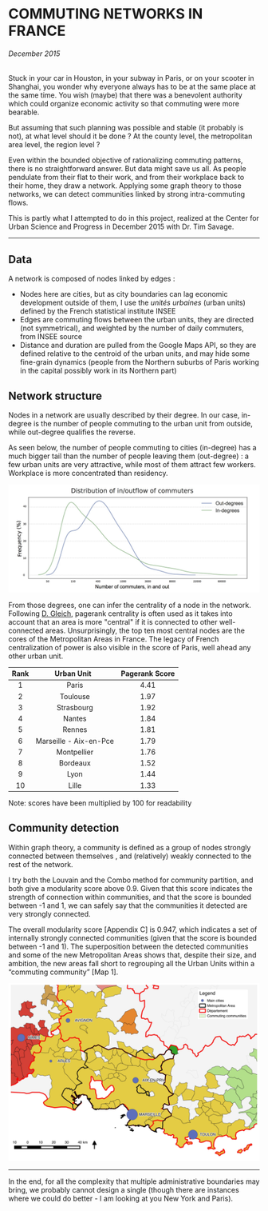 # COMMUTING NETWORKS IN FRANCE
###### December 2015

Stuck in your car in Houston, in your subway in Paris, or on your scooter in Shanghai, you wonder why everyone always has to be at the same place at the same time. You wish (maybe) that there was a benevolent authority which could organize economic activity so that commuting were more bearable.

But assuming that such planning was possible and stable (it probably is not), at what level should it be done ? At the county level, the metropolitan area level, the region level ?

Even within the bounded objective of rationalizing commuting patterns, there is no straightforward answer. But data might save us all. As people pendulate from their flat to their work, and from their workplace back to their home, they draw a network. Applying some graph theory to those networks, we can detect communities linked by strong intra-commuting flows.

This is partly what I attempted to do in this project, realized at the Center for Urban Science and Progress in December 2015 with Dr. Tim Savage.

---
## Data

A network is composed of nodes linked by edges :
  * Nodes here are cities, but as city boundaries can lag economic development outside of them, I use the *unités urbaines* (urban units) defined by the French statistical institute INSEE
  * Edges are commuting flows between the urban units, they are directed (not symmetrical), and weighted by the number of daily commuters, from INSEE source
  * Distance and duration are pulled from the Google Maps API, so they are defined relative to the centroid of the urban units, and may hide some fine-grain dynamics (people from the Northern suburbs of Paris working in the capital possibly work in its Northern part)

## Network structure

Nodes in a network are usually described by their degree. In our case, in-degree is the number of people commuting to the urban unit from outside, while out-degree qualifies the reverse. 

As seen below, the number of people commuting to cities (in-degree) has a much bigger tail than the number of people leaving them (out-degree) : a few urban units are very attractive, while most of them attract few workers. Workplace is more concentrated than residency.

![alt-style](https://github.com/amapsa/Commuting_Networks_FR/blob/master/Figures/inout_degree_ink.jpg)

From those degrees, one can infer the centrality of a node in the network. Following [D. Gleich][Gleich], pagerank centrality is often used as it takes into account that an area is more "central" if it is connected to other well-connected areas. 
Unsurprisingly, the top ten most central nodes are the cores of the Metropolitan Areas in France. The legacy of French centralization of power is also visible in the score of Paris, well ahead any other urban unit.

| Rank | Urban Unit   | Pagerank Score |
|:----:|:------------:|:--------------:|
| 1    | Paris        | 4.41           |
| 2    | Toulouse     | 1.97           |
| 3    | Strasbourg   | 1.92           |
| 4    | Nantes       | 1.84           |
| 5    | Rennes       | 1.81           |
| 6    | Marseille - Aix-en-Pce | 1.79 |
| 7    | Montpellier | 1.76            |
| 8    | Bordeaux    | 1.52            |
| 9    | Lyon        | 1.44            |
| 10   | Lille       | 1.33            |

Note: scores have been multiplied by 100 for readability

## Community detection

Within graph theory, a community is defined as a group of nodes strongly connected between themselves , and (relatively) weakly connected to the rest of the network.

I try both the Louvain and the Combo method for community partition, and both give a modularity score above 0.9. Given that this score indicates the strength of connection within communities, and that the score is bounded between -1 and 1, we can safely say that the communities it detected are very strongly connected.

The overall modularity score [Appendix C] is 0.947, which indicates a set of internally strongly connected communities (given that the score is bounded between -1 and 1). The superposition between the detected communities and some of the new Metropolitan Areas shows that, despite their size, and ambition, the new areas fall short to regrouping all the Urban Units within a “commuting community” [Map 1].

![alt-style](https://github.com/amapsa/Commuting_Networks_FR/blob/master/Figures/Marseille_map.jpeg)

---

In the end, for all the complexity that multiple administrative boundaries may bring, we probably cannot design a single (though there are instances where we could do better - I am looking at you New York and Paris).

[Gleich]: https://arxiv.org/abs/1407.5107
